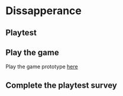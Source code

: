 # Dissapperance 
## Playtest

## Play the game
Play the game prototype [here](https://naymsalam.github.io/IASC-1P04/Prototype/Dissaperance.html)

## Complete the playtest survey

